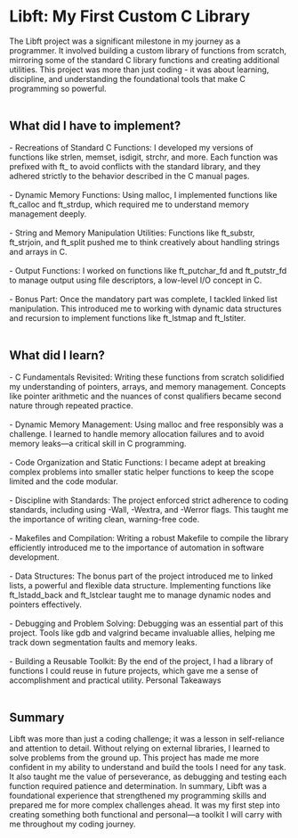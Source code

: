 <h1>Libft: My First Custom C Library</h1>
The Libft project was a significant milestone in my journey as a programmer. It involved building a custom library of functions from scratch, mirroring some of the standard C library functions and creating additional utilities. This project was more than just coding - it was about learning, discipline, and understanding the foundational tools that make C programming so powerful.
<br>
<br>
<h2>What did I have to implement?</h2>
- Recreations of Standard C Functions: I developed my versions of functions like strlen, memset, isdigit, strchr, and more. Each function was prefixed with ft_ to avoid conflicts with the standard library, and they adhered strictly to the behavior described in the C manual pages.
<br>
<br>
- Dynamic Memory Functions: Using malloc, I implemented functions like ft_calloc and ft_strdup, which required me to understand memory management deeply.
<br>
<br>
- String and Memory Manipulation Utilities: Functions like ft_substr, ft_strjoin, and ft_split pushed me to think creatively about handling strings and arrays in C.
<br>
<br>
- Output Functions: I worked on functions like ft_putchar_fd and ft_putstr_fd to manage output using file descriptors, a low-level I/O concept in C.
<br>
<br>
- Bonus Part: Once the mandatory part was complete, I tackled linked list manipulation. This introduced me to working with dynamic data structures and recursion to implement functions like ft_lstmap and ft_lstiter.
<br>
<br>
<h2>What did I learn?</h2>
- C Fundamentals Revisited:
Writing these functions from scratch solidified my understanding of pointers, arrays, and memory management. Concepts like pointer arithmetic and the nuances of const qualifiers became second nature through repeated practice.
<br>
<br>
- Dynamic Memory Management:
Using malloc and free responsibly was a challenge. I learned to handle memory allocation failures and to avoid memory leaks—a critical skill in C programming.
<br>
<br>
- Code Organization and Static Functions:
I became adept at breaking complex problems into smaller static helper functions to keep the scope limited and the code modular.
<br>
<br>
- Discipline with Standards:
The project enforced strict adherence to coding standards, including using -Wall, -Wextra, and -Werror flags. This taught me the importance of writing clean, warning-free code.
<br>
<br>
- Makefiles and Compilation:
Writing a robust Makefile to compile the library efficiently introduced me to the importance of automation in software development.
<br>
<br>
- Data Structures:
The bonus part of the project introduced me to linked lists, a powerful and flexible data structure. Implementing functions like ft_lstadd_back and ft_lstclear taught me to manage dynamic nodes and pointers effectively.
<br>
<br>
- Debugging and Problem Solving:
Debugging was an essential part of this project. Tools like gdb and valgrind became invaluable allies, helping me track down segmentation faults and memory leaks.
<br>
<br>
- Building a Reusable Toolkit:
By the end of the project, I had a library of functions I could reuse in future projects, which gave me a sense of accomplishment and practical utility.
Personal Takeaways
<br>
<br>
<h2>Summary</h2>
Libft was more than just a coding challenge; it was a lesson in self-reliance and attention to detail. Without relying on external libraries, I learned to solve problems from the ground up. This project has made me more confident in my ability to understand and build the tools I need for any task. It also taught me the value of perseverance, as debugging and testing each function required patience and determination.
In summary, Libft was a foundational experience that strengthened my programming skills and prepared me for more complex challenges ahead. It was my first step into creating something both functional and personal—a toolkit I will carry with me throughout my coding journey.
